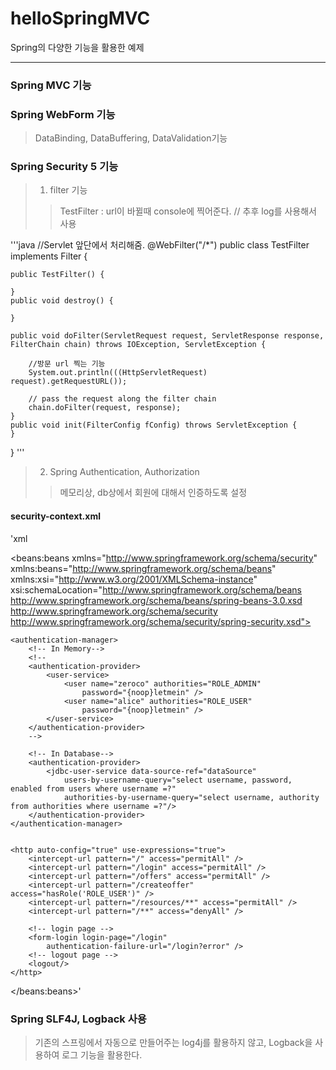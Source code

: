 # helloSpringMVC
Spring의 다양한 기능을 활용한 예제  
* * * 

### Spring MVC 기능
>

### Spring WebForm 기능
> DataBinding, DataBuffering, DataValidation기능

### Spring Security 5 기능
> 1. filter 기능 
>> TestFilter  : url이 바뀔때 console에 찍어준다. // 추후 log를 사용해서 사용

'''java
//Servlet 앞단에서 처리해줌.
@WebFilter("/*")
public class TestFilter implements Filter {

    public TestFilter() {
    	
    }
	public void destroy() {
		
	}
	
	public void doFilter(ServletRequest request, ServletResponse response, FilterChain chain) throws IOException, ServletException {
		
		//방문 url 찍는 기능 
		System.out.println(((HttpServletRequest) request).getRequestURL());
	
		// pass the request along the filter chain
		chain.doFilter(request, response);
	}
	public void init(FilterConfig fConfig) throws ServletException {
	}
}
'''
> 2. Spring Authentication, Authorization 
>> 메모리상, db상에서 회원에 대해서 인증하도록 설정
>> 
#### security-context.xml
'xml
<?xml version="1.0" encoding="UTF-8"?>
<beans:beans xmlns="http://www.springframework.org/schema/security"
	xmlns:beans="http://www.springframework.org/schema/beans"
	xmlns:xsi="http://www.w3.org/2001/XMLSchema-instance"
	xsi:schemaLocation="http://www.springframework.org/schema/beans
           http://www.springframework.org/schema/beans/spring-beans-3.0.xsd
           http://www.springframework.org/schema/security
           http://www.springframework.org/schema/security/spring-security.xsd">
           
    <authentication-manager>
    	<!-- In Memory-->
		<!-- 
		<authentication-provider>
			<user-service>
				<user name="zeroco" authorities="ROLE_ADMIN"
					password="{noop}letmein" />
				<user name="alice" authorities="ROLE_USER"
					password="{noop}letmein" />
			</user-service>
		</authentication-provider> 
		-->
		
		<!-- In Database-->
		<authentication-provider>
			<jdbc-user-service data-source-ref="dataSource"
				users-by-username-query="select username, password, enabled from users where username =?" 
				authorities-by-username-query="select username, authority from authorities where username =?"/>
		</authentication-provider>
    </authentication-manager>


    <http auto-config="true" use-expressions="true">
		<intercept-url pattern="/" access="permitAll" />
		<intercept-url pattern="/login" access="permitAll" />
		<intercept-url pattern="/offers" access="permitAll" />
		<intercept-url pattern="/createoffer" access="hasRole('ROLE_USER')" />
		<intercept-url pattern="/resources/**" access="permitAll" />
		<intercept-url pattern="/**" access="denyAll" />
		
		<!-- login page -->
		<form-login login-page="/login"
			authentication-failure-url="/login?error" />
		<!-- logout page -->
		<logout/>
    </http>
</beans:beans>'

### Spring SLF4J, Logback 사용
> 기존의 스프링에서 자동으로 만들어주는 log4j를 활용하지 않고, Logback을 사용하여 로그 기능을 활용한다.
